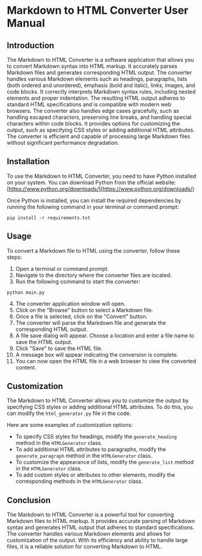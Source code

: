 # Markdown to HTML Converter User Manual

## Introduction

The Markdown to HTML Converter is a software application that allows you to convert Markdown syntax into HTML markup. It accurately parses Markdown files and generates corresponding HTML output. The converter handles various Markdown elements such as headings, paragraphs, lists (both ordered and unordered), emphasis (bold and italic), links, images, and code blocks. It correctly interprets Markdown syntax rules, including nested elements and proper indentation. The resulting HTML output adheres to standard HTML specifications and is compatible with modern web browsers. The converter also handles edge cases gracefully, such as handling escaped characters, preserving line breaks, and handling special characters within code blocks. It provides options for customizing the output, such as specifying CSS styles or adding additional HTML attributes. The converter is efficient and capable of processing large Markdown files without significant performance degradation.

## Installation

To use the Markdown to HTML Converter, you need to have Python installed on your system. You can download Python from the official website: [https://www.python.org/downloads/](https://www.python.org/downloads/)

Once Python is installed, you can install the required dependencies by running the following command in your terminal or command prompt:

```
pip install -r requirements.txt
```

## Usage

To convert a Markdown file to HTML using the converter, follow these steps:

1. Open a terminal or command prompt.
2. Navigate to the directory where the converter files are located.
3. Run the following command to start the converter:

```
python main.py
```

4. The converter application window will open.
5. Click on the "Browse" button to select a Markdown file.
6. Once a file is selected, click on the "Convert" button.
7. The converter will parse the Markdown file and generate the corresponding HTML output.
8. A file save dialog will appear. Choose a location and enter a file name to save the HTML output.
9. Click "Save" to save the HTML file.
10. A message box will appear indicating the conversion is complete.
11. You can now open the HTML file in a web browser to view the converted content.

## Customization

The Markdown to HTML Converter allows you to customize the output by specifying CSS styles or adding additional HTML attributes. To do this, you can modify the `html_generator.py` file in the code.

Here are some examples of customization options:

- To specify CSS styles for headings, modify the `generate_heading` method in the `HTMLGenerator` class.
- To add additional HTML attributes to paragraphs, modify the `generate_paragraph` method in the `HTMLGenerator` class.
- To customize the appearance of lists, modify the `generate_list` method in the `HTMLGenerator` class.
- To add custom styles or attributes to other elements, modify the corresponding methods in the `HTMLGenerator` class.

## Conclusion

The Markdown to HTML Converter is a powerful tool for converting Markdown files to HTML markup. It provides accurate parsing of Markdown syntax and generates HTML output that adheres to standard specifications. The converter handles various Markdown elements and allows for customization of the output. With its efficiency and ability to handle large files, it is a reliable solution for converting Markdown to HTML.